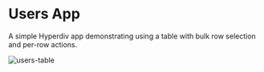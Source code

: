 # Users App

A simple Hyperdiv app demonstrating using a table with bulk row selection and per-row actions.

![users-table](https://github.com/hyperdiv/hyperdiv-apps/assets/5980501/34b695bb-2f44-48eb-93d9-223301a4e9c5)
